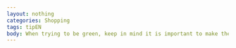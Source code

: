 ```yaml
---
layout: nothing
categories: Shopping
tags: tipEN
body: When trying to be green, keep in mind it is important to make the purchased products serve as long as possible, so share them with others if you can.
---
```

